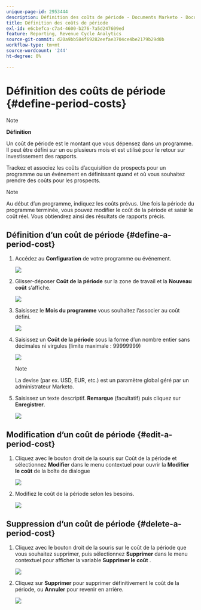 ```yaml
---
unique-page-id: 2953444
description: Définition des coûts de période - Documents Marketo - Documentation du produit
title: Définition des coûts de période
exl-id: e6cbefca-c7a4-4600-b276-7a5d247609ed
feature: Reporting, Revenue Cycle Analytics
source-git-commit: d20a9bb584f69282eefae3704ce4be2179b29d0b
workflow-type: tm+mt
source-wordcount: '244'
ht-degree: 0%

---
```


# Définition des coûts de période {#define-period-costs}

>[!NOTE]
>
>**Définition**
>
>Un coût de période est le montant que vous dépensez dans un programme. Il peut être défini sur un ou plusieurs mois et est utilisé pour le retour sur investissement des rapports.

Trackez et associez les coûts d’acquisition de prospects pour un programme ou un événement en définissant quand et où vous souhaitez prendre des coûts pour les prospects.

>[!NOTE]
>
>Au début d’un programme, indiquez les coûts prévus. Une fois la période du programme terminée, vous pouvez modifier le coût de la période et saisir le coût réel. Vous obtiendrez ainsi des résultats de rapports précis.

## Définition d’un coût de période {#define-a-period-cost}

1. Accédez au **Configuration** de votre programme ou événement.

   ![](assets/image2015-4-24-11-3a13-3a27.png)

1. Glisser-déposer **Coût de la période** sur la zone de travail et la **Nouveau coût** s’affiche.

   ![](assets/image2015-4-24-16-3a31-3a15.png)

1. Saisissez le **Mois du programme** vous souhaitez l’associer au coût défini.

   ![](assets/image2015-4-24-16-3a11-3a30.png)

1. Saisissez un **Coût de la période** sous la forme d’un nombre entier sans décimales ni virgules (limite maximale : 99999999)

   ![](assets/image2015-4-24-16-3a10-3a24.png)

   >[!NOTE]
   >
   >La devise (par ex. USD, EUR, etc.) est un paramètre global géré par un administrateur Marketo.

1. Saisissez un texte descriptif. **Remarque** (facultatif) puis cliquez sur **Enregistrer**.

   ![](assets/image2015-4-24-16-3a21-3a16.png)

## Modification d’un coût de période {#edit-a-period-cost}

1. Cliquez avec le bouton droit de la souris sur Coût de la période et sélectionnez **Modifier** dans le menu contextuel pour ouvrir la **Modifier le coût** de la boîte de dialogue

   ![](assets/image2015-4-24-16-3a26-3a29.png)

1. Modifiez le coût de la période selon les besoins.

   ![](assets/image2015-4-24-16-3a27-3a38.png)

## Suppression d’un coût de période {#delete-a-period-cost}

1. Cliquez avec le bouton droit de la souris sur le coût de la période que vous souhaitez supprimer, puis sélectionnez **Supprimer** dans le menu contextuel pour afficher la variable **Supprimer le coût** .

   ![](assets/image2015-4-24-16-3a33-3a32.png)

1. Cliquez sur **Supprimer** pour supprimer définitivement le coût de la période, ou **Annuler** pour revenir en arrière.

   ![](assets/image2015-4-24-16-3a34-3a38.png)
